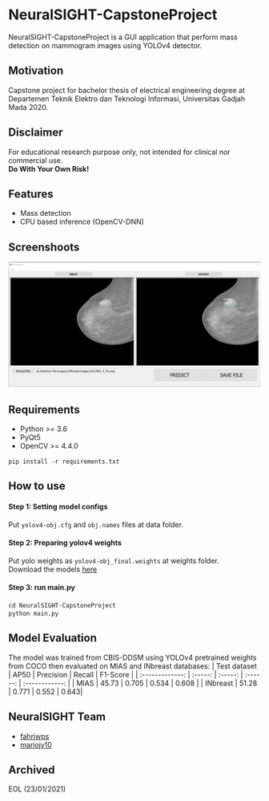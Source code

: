 # NeuralSIGHT-CapstoneProject
NeuralSIGHT-CapstoneProject is a GUI application that perform mass detection on mammogram images using YOLOv4 detector. 

## Motivation
Capstone project for bachelor thesis of electrical engineering degree at Departemen Teknik Elektro dan Teknologi Informasi, Universitas Gadjah Mada 2020.

## Disclaimer
For educational research purpose only, not intended for clinical nor commercial use. <br/>
**Do With Your Own Risk!**

## Features
* Mass detection
* CPU based inference (OpenCV-DNN)

## Screenshoots
![results](screenshoots/results.png)

## Requirements
* Python >= 3.6
* PyQt5
* OpenCV >= 4.4.0
```
pip install -r requirements.txt
```

## How to use
#### Step 1: Setting model configs
Put `yolov4-obj.cfg` and `obj.names` files at data folder.

#### Step 2: Preparing yolov4 weights
Put yolo weights as `yolov4-obj_final.weights` at weights folder.<br/>
Download the models [here](https://drive.google.com/file/d/1QEAY_EwaHNtZQmCGA-ouxouInd61f7e3/view?usp=sharing)

#### Step 3: run main.py
```
cd NeuralSIGHT-CapstoneProject
python main.py
```

## Model Evaluation
The model was trained from CBIS-DDSM using YOLOv4 pretrained weights from COCO then evaluated on MIAS and INbreast databases:
|    Test dataset    |  AP50  | Precision | Recall | F1-Score |
| :-------------: | :-----: | :-----: | :------: | :------------: |
| MIAS | 45.73 | 0.705 | 0.534 | 0.608 |
| INbreast | 51.28 | 0.771 | 0.552 | 0.643| 

## NeuralSIGHT Team
* [fahriwps](https://github.com/fahriwps)
* [mariojy10](https://github.com/mariojy10)

## Archived
EOL (23/01/2021)




